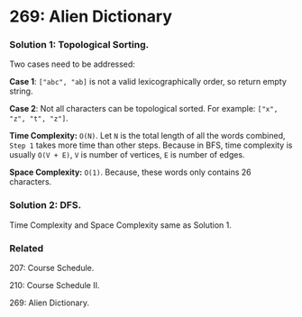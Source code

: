 # 269: Alien Dictionary

### Solution 1: Topological Sorting.
Two cases need to be addressed:

**Case 1**: `["abc", "ab]` is not a valid lexicographically order, so return empty string.

**Case 2**: Not all characters can be topological sorted. For example: `["x", "z", "t", "z"]`.

**Time Complexity:** `O(N)`. Let `N` is the total length of all the words combined, `Step 1` takes more time than other steps. Because in BFS, time complexity is usually `O(V + E)`, `V` is number of vertices, `E` is number of edges.

**Space Complexity:** `O(1)`. Because, these words only contains 26 characters.

### Solution 2: DFS.
Time Complexity and Space Complexity same as Solution 1.

### Related
207: Course Schedule.

210: Course Schedule II.

269: Alien Dictionary.